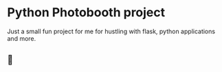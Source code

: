 # Python Photobooth project
Just a small fun project for me for hustling with flask, python applications and more.

## :rocket: